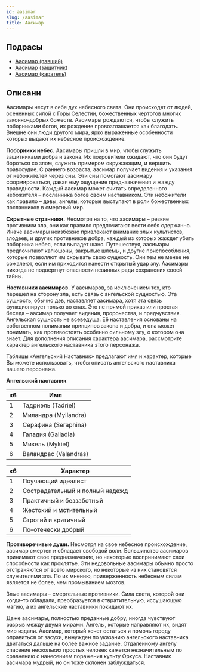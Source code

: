 ```yaml
---
id: aasimar
slug: /aasimar
title: Аасимар
---
```

## Подрасы
- [Аасимар (павший)](/docs/aasimar-fallen)
- [Аасимар (защитник)](/docs/aasimar-protector)
- [Аасимар (каратель)](/docs/aasimar-scourge)
## Описани
Аасимары несут в себе дух небесного света. Они происходят от людей, осененных силой с Горы Селестии, божественных чертогов многих законно–добрых божеств. Аасимары рождаются, чтобы служить поборниками богов, их рождение провозглашается как благодать. Внешне они люди другого мира, ярко выраженные особенности которых выдают их небесное происхождение.

**Поборники небес.** Аасимары пришли в мир, чтобы служить защитниками добра и закона. Их покровители ожидают, что они будут бороться со злом, служить примером окружающим, и вершить правосудие. С раннего возраста, аасимар получает видения и указания от небожителей через сны. Эти сны помогают аасимару сформироваться, давая ему ощущение предназначения и жажду праведности. Каждый аасимар может считать определенного небожителя – посланника богов своим наставником. Эти небожители как правило – дэвы, ангелы, которые выступают в роли божественных посланников в смертный мир.

**Скрытные странники.** Несмотря на то, что аасимары – резкие противники зла, они как правило предпочитают вести себя сдержанно. Иначе аасимары неизбежно привлекают внимание злых культистов, злодеев, и других противников добра, каждый из которых жаждет убить поборника небес, если выпадет шанс. Путешествуя, аасимары предпочитают капюшоны, закрытые шлемы, и другие приспособления, которые позволяют им скрывать свою сущность. Они тем не менее не сожалеют, если им приходится нанести открытый удар злу. Аасимары никогда не подвергнут опасности невинных ради сохранения своей тайны.

**Наставники аасимаров.** У аасимаров, за исключением тех, кто перешел на сторону зла, есть связь с ангельской сущностью. Эта сущность, обычно дэв, наставляет аасимара, хотя эта связь функционирует только во снах. Это не прямой приказ или простая беседа – аасимар получает видения, пророчества, и предчувствия. Ангельская сущность не всеведуща. Её наставления основаны на собственном понимании принципов закона и добра, и она может понимать, как противостоять особенно сильному злу, о котором она знает. Для дополнения описания характера аасимара, рассмотрите характер ангельского наставника этого персонажа.

Таблицы «Ангельский Наставник» предлагают имя и характер, которые Вы можете использовать, чтобы описать ангельского наставника вашего персонажа.

**Ангельский наставник**

|к6|Имя|
|---|---|
|1|Тадриэль (Tadriel)|
|2|Миландра (Myllandra)|
|3|Серафина (Seraphina)|
|4|Галадия (Galladia)|
|5|Микель (Mykiel)|
|6|Валандрас (Valandras)|

|к6|Характер|
|---|---|
|1|Поучающий идеалист|
|2|Сострадательный и полный надежд|
|3|Практичный и беззаботный|
|4|Жестокий и мстительный|
|5|Строгий и критичный|
|6|По–отечески добрый|

**Противоречивые души.** Несмотря на свое небесное происхождение, аасимар смертен и обладает свободой воли. Большинство аасимаров принимают свое предназначение, но некоторые воспринимают свои способности как проклятье. Эти недовольные аасимары обычно просто отстраняются от всего мирского, но некоторые из них становятся служителями зла. По их мнению, приверженность небесным силам является не более, чем промыванием мозгов.

Злые аасимары – смертельные противники. Сила света, которой они когда–то обладали, преобразуется в отвратительную, иссушающую магию, а их ангельские наставники покидают их.

Даже аасимары, полностью преданные добру, иногда чувствуют разрыв между двумя мирами. Ангелы, которые направляют их, видят мир издали. Аасимар, который хочет остаться и помочь городу оправиться от засухи, вынужден по указанию ангельского наставника двигаться дальше на более важное задание. Отдаленному ангелу спасение нескольких простых человек кажется незначительным по сравнению с нанесением поражения культу Оркуса. Наставник аасимара мудрый, но он тоже склонен заблуждаться.
